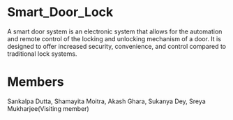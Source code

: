 # Smart_Door_Lock
A smart door system is an electronic system that allows for the automation and
remote control of the locking and unlocking mechanism of a door. It is designed
to offer increased security, convenience, and control compared to traditional
lock systems.



# Members
Sankalpa Dutta, Shamayita Moitra, Akash Ghara, Sukanya Dey, Sreya Mukharjee(Visiting member)
